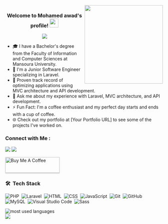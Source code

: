 <img width="250" align="right" src="https://c.tenor.com/_DOBjnGspYAAAAAM/code-coding.gif">

<h3 align="center">
  Welcome to Mohamed awad's profile!
  <img src="https://media.giphy.com/media/hvRJCLFzcasrR4ia7z/giphy.gif" width="28">
</h3>

<!-- Typing SVG by DenverCoder1 - https://github.com/DenverCoder1/readme-typing-svg -->
<p align="center">
  <a href="https://github.com/DenverCoder1/readme-typing-svg"><img src="https://readme-typing-svg.herokuapp.com/?lines=Software%20Engineer;Laravel%20Developer;Always%20learning%20new%20things&font=Fira%20Code&center=true&width=440&height=45&color=f75c7e&vCenter=true&size=22"></a>
</p> 

- 🎓 I have a Bachelor's degree from the Faculty of Information and Computer Sciences at Mansoura University.
- 🏢 I'm a Junior Software Engineer specializing in Laravel.
- 🌟 Proven track record of optimizing applications using MVC architecture and API development.
- 💬 Ask me about my experience with Laravel, MVC architecture, and API development.
- ⚡ Fun Fact: I'm a coffee enthusiast and my perfect day starts and ends with a cup of coffee.
- 🌐 Check out my portfolio at [Your Portfolio URL] to see some of the projects I've worked on.

### Connect with Me :

<a href="https:www.linkedin.com/in/mo7amed-awad" target="_blank"><img src="https://img.shields.io/badge/-Your%20Name-0077B5?style=for-the-badge&logo=Linkedin&logoColor=white"/></a>
<a href="https://t.me/[Your Telegram]" target="_blank"><img src="https://img.shields.io/badge/-Your%20Name-0077B5?style=for-the-badge&logo=Telegram&logoColor=white"/></a>

<a href="https://www.buymeacoffee.com/[Your Profile]" target="_blank"><img src="https://cdn.buymeacoffee.com/buttons/v2/lato-orange.png" alt="Buy Me A Coffee" style="height: 50px !important;width: 174px !important;box-shadow: 0px 3px 2px 0px rgba(190, 190, 190, 0.5) !important;-webkit-box-shadow: 0px 3px 2px 0px rgba(190, 190, 190, 0.5) !important;" ></a>

### 🛠 &nbsp;Tech Stack
![PHP](https://img.shields.io/badge/-PHP-05122A?style=flat&logo=php)&nbsp;
![Laravel](https://img.shields.io/badge/-Laravel-05122A?style=flat&logo=laravel)&nbsp;
![HTML](https://img.shields.io/badge/-HTML-05122A?style=flat&logo=HTML5)&nbsp;
![CSS](https://img.shields.io/badge/-CSS-05122A?style=flat&logo=CSS3&logoColor=1572B6)&nbsp;
![JavaScript](https://img.shields.io/badge/-JavaScript-05122A?style=flat&logo=javascript)&nbsp;
![Git](https://img.shields.io/badge/-Git-05122A?style=flat&logo=git)&nbsp;
![GitHub](https://img.shields.io/badge/-GitHub-05122A?style=flat&logo=github)&nbsp;
![MySQL](https://img.shields.io/badge/-MySQL-05122A?style=flat&logo=mysql)&nbsp;
![Visual Studio Code](https://img.shields.io/badge/-Visual%20Studio%20Code-05122A?style=flat&logo=visual-studio-code&logoColor=007ACC)&nbsp;
![Sass](https://img.shields.io/badge/-Sass-05122A?style=flat&logo=sass)&nbsp;

<img align="left" src="https://github-readme-stats.vercel.app/api/top-langs?username=[Your GitHub Username]&show_icons=true&locale=en&layout=compact&theme=radical" alt="most used languages" />
<br>
<a href="https://komarev.com/ghpvc/?username=[Your GitHub Username]&style=for-the-badge">
    <img src="https://komarev.com/ghpvc/?username=[Your GitHub Username]&style=for-the-badge">
</a>
